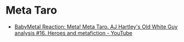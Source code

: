 # Meta Taro

* [BabyMetal Reaction: Meta! Meta Taro. AJ Hartley's Old White Guy analysis #16. Heroes and metafiction - YouTube](https://www.youtube.com/watch?v=MClITzt63LY&list=PLbMSceCLFM-S8CORnK0CqGFCgdb2HKsU6&index=27&ab_channel=AndrewHartley)
